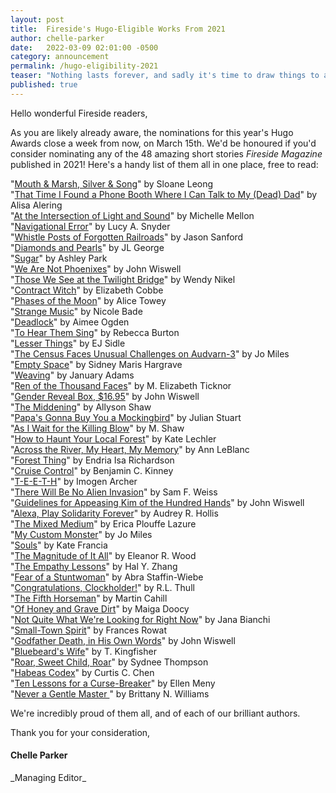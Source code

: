 ```yaml
---
layout: post
title:  Fireside's Hugo-Eligible Works From 2021
author: chelle-parker
date:   2022-03-09 02:01:00 -0500
category: announcement
permalink: /hugo-eligibility-2021
teaser: "Nothing lasts forever, and sadly it's time to draw things to a close."
published: true
---
```

Hello wonderful Fireside readers,

As you are likely already aware, the nominations for this year's Hugo Awards close a week from now, on March 15th. We'd be honoured if you'd consider nominating any of the 48 amazing short stories _Fireside Magazine_ published in 2021! Here's a handy list of them all in one place, free to read:

"[Mouth & Marsh, Silver & Song](https://firesidefiction.com/mouth-and-marsh-silver-and-song)" by Sloane Leong<br  />
"[That Time I Found a Phone Booth Where I Can Talk to My (Dead) Dad](https://firesidefiction.com/that-time-i-found-a-phone-booth-where-i-can-talk-to-my-dead-dad)" by Alisa Alering<br  />
"[At the Intersection of Light and Sound](https://firesidefiction.com/at-the-intersection-of-light-and-sound)" by Michelle Mellon<br  />
"[Navigational Error](https://firesidefiction.com/navigational-error)" by Lucy A. Snyder<br  />
"[Whistle Posts of Forgotten Railroads](https://firesidefiction.com/whistle-posts-of-forgotten-railroads)" by Jason Sanford<br  />
"[Diamonds and Pearls](https://firesidefiction.com/diamonds-and-pearls)" by JL George<br  />
"[Sugar](https://firesidefiction.com/sugar)" by Ashley Park<br  />
"[We Are Not Phoenixes](https://firesidefiction.com/we-are-not-phoenixes)" by John Wiswell<br  />
"[Those We See at the Twilight Bridge](https://firesidefiction.com/those-we-see-at-the-twilight-bridge)" by Wendy Nikel<br  />
"[Contract Witch](https://firesidefiction.com/contract-witch)" by Elizabeth Cobbe<br  />
"[Phases of the Moon](https://firesidefiction.com/phases-of-the-moon)" by Alice Towey<br  />
"[Strange Music](https://firesidefiction.com/strange-music)" by Nicole Bade<br  />
"[Deadlock](https://firesidefiction.com/deadlock)" by Aimee Ogden<br  />
"[To Hear Them Sing](https://firesidefiction.com/to-hear-them-sing)" by Rebecca Burton<br  />
"[Lesser Things](https://firesidefiction.com/lesser-things)" by EJ Sidle<br  />
"[The Census Faces Unusual Challenges on Audvarn-3](https://firesidefiction.com/the-census-faces-unusual-challenges-on-audvarn-3)" by Jo Miles<br  />
"[Empty Space](https://firesidefiction.com/empty-space)" by Sidney Maris Hargrave<br  />
"[Weaving](https://firesidefiction.com/weaving)" by January Adams<br  />
"[Ren of the Thousand Faces](https://firesidefiction.com/ren-of-the-thousand-faces)" by M. Elizabeth Ticknor<br  />
"[Gender Reveal Box, $16.95](https://firesidefiction.com/gender-reveal-box-1695)" by John Wiswell<br  />
"[The Middening](https://firesidefiction.com/the-middening)" by Allyson Shaw<br  />
"[Papa's Gonna Buy You a Mockingbird](https://firesidefiction.com/papas-gonna-buy-you-a-mockingbird)" by Julian Stuart<br  />
"[As I Wait for the Killing Blow](https://firesidefiction.com/as-i-wait-for-the-killing-blow)" by M. Shaw<br  />
"[How to Haunt Your Local Forest](https://firesidefiction.com/how-to-haunt-your-local-forest)" by Kate Lechler<br  />
"[Across the River, My Heart, My Memory](https://firesidefiction.com/across-the-river-my-heart-my-memory)" by Ann LeBlanc<br  />
"[Forest Thing](https://firesidefiction.com/forest-thing)" by Endria Isa Richardson<br  />
"[Cruise Control](https://firesidefiction.com/cruise-control)" by Benjamin C. Kinney<br  />
"[T-E-E-T-H](https://firesidefiction.com/t-e-e-t-h)" by Imogen Archer<br  />
"[There Will Be No Alien Invasion](https://firesidefiction.com/there-will-be-no-alien-invasion)" by Sam F. Weiss<br  />
"[Guidelines for Appeasing Kim of the Hundred Hands](https://firesidefiction.com/guidelines-for-appeasing-kim-of-the-hundred-hands)" by John Wiswell<br  />
"[Alexa, Play Solidarity Forever](https://firesidefiction.com/alexa-play-solidarity-forever)" by Audrey R. Hollis<br  />
"[The Mixed Medium](https://firesidefiction.com/the-mixed-medium)" by Erica Plouffe Lazure<br  />
"[My Custom Monster](https://firesidefiction.com/my-custom-monster)" by Jo Miles<br  />
"[Souls](https://firesidefiction.com/souls)" by Kate Francia<br  />
"[The Magnitude of It All](https://firesidefiction.com/the-magnitude-of-it-all)" by Eleanor R. Wood<br  />
"[The Empathy Lessons](https://firesidefiction.com/the-empathy-lessons)" by Hal Y. Zhang<br  />
"[Fear of a Stuntwoman](https://firesidefiction.com/fear-of-a-stuntwoman)" by Abra Staffin-Wiebe<br  />
"[Congratulations, Clockholder!](https://firesidefiction.com/congratulations-clockholder)" by R.L. Thull<br  />
"[The Fifth Horseman](https://firesidefiction.com/the-fifth-horseman)" by Martin Cahill<br  />
"[Of Honey and Grave Dirt](https://firesidefiction.com/of-honey-and-grave-dirt)" by Maiga Doocy<br  />
"[Not Quite What We're Looking for Right Now](https://firesidefiction.com/not-quite-what-were-looking-for-right-now)" by Jana Bianchi<br  />
"[Small-Town Spirit](https://firesidefiction.com/small-town-spirit)" by Frances Rowat<br  />
"[Godfather Death, in His Own Words](https://firesidefiction.com/godfather-death-in-his-own-words)" by John Wiswell<br  />
"[Bluebeard's Wife](https://firesidefiction.com/bluebeards-wife)" by T. Kingfisher<br  />
"[Roar, Sweet Child, Roar](https://firesidefiction.com/roar-sweet-child-roar)" by Sydnee Thompson<br  />
"[Habeas Codex](https://firesidefiction.com/habeas-codex)" by Curtis C. Chen<br  />
"[Ten Lessons for a Curse-Breaker](https://firesidefiction.com/ten-lessons-for-a-curse-breaker)" by Ellen Meny<br  />
"[Never a Gentle Master ](https://firesidefiction.com/never-a-gentle-master)" by Brittany N. Williams<br  />

We're incredibly proud of them all, and of each of our brilliant authors.

Thank you for your consideration,

<h4>Chelle Parker</h4>
_Managing Editor_
